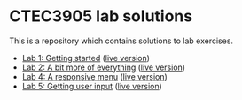 # CTEC3905 lab solutions

This is a repository which contains solutions to lab exercises.

- [Lab 1: Getting started](lab-01)
([live version](https://ctec3905-2020-21.github.io/lab-solutions/lab-01/))
- [Lab 2: A bit more of everything](lab-02)
([live version](https://ctec3905-2020-21.github.io/lab-solutions/lab-02/))
- [Lab 4: A responsive menu](lab-04)
([live version](https://ctec3905-2020-21.github.io/lab-solutions/lab-04/))
- [Lab 5: Getting user input](lab-05)
([live version](https://ctec3905-2020-21.github.io/lab-solutions/lab-05/))
